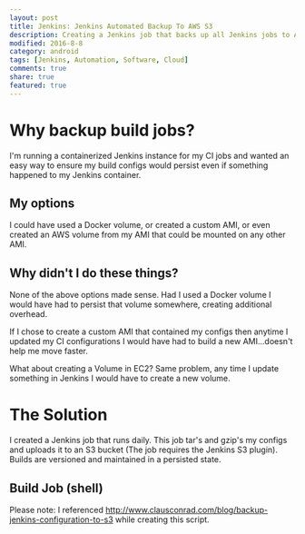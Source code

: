 ```yaml
---
layout: post
title: Jenkins: Jenkins Automated Backup To AWS S3
description: Creating a Jenkins job that backs up all Jenkins jobs to AWS S3
modified: 2016-8-8
category: android
tags: [Jenkins, Automation, Software, Cloud]
comments: true
share: true
featured: true
---
```


# Why backup build jobs?

I'm running a containerized Jenkins instance for my CI jobs and wanted an easy
way to ensure my build configs would persist even if something happened to my
Jenkins container.  

## My options

I could have used a Docker volume, or created a custom AMI,
or even created an AWS volume from my AMI that could be mounted on any other AMI.

## Why didn't I do these things?

None of the above options made sense.  Had I used a Docker volume I would have had
to persist that volume somewhere, creating additional overhead.

If I chose to create a custom AMI that contained my configs then anytime I
updated my CI configurations I would have had to build a new AMI...doesn't
help me move faster.

What about creating a Volume in EC2?  Same problem, any time I update something
in Jenkins I would have to create a new volume.

# The Solution

I created a Jenkins job that runs daily.  This job tar's and gzip's my configs
and uploads it to an S3 bucket (The job requires the Jenkins S3 plugin).  Builds
are versioned and maintained in a persisted state.

## Build Job (shell)

<script src="https://gist.github.com/jamesbyars/31266615b9560399bbb54014c67b75c6.js"></script>

Please note: I referenced http://www.clausconrad.com/blog/backup-jenkins-configuration-to-s3
while creating this script.
